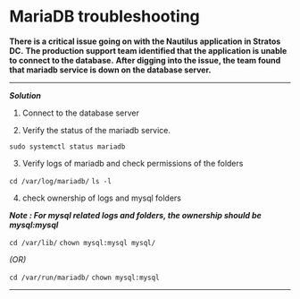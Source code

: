 # MariaDB troubleshooting

**There is a critical issue going on with the Nautilus application in Stratos DC.**
**The production support team identified that the application is unable to connect to the database.**
**After digging into the issue, the team found that mariadb service is down on the database server.**

---

**_Solution_**

1. Connect to the database server

2. Verify the status of the mariadb service.

`sudo systemctl status mariadb`

3. Verify logs of mariadb and check permissions of the folders 

`cd /var/log/mariadb/`
`ls -l`

4. check ownership of logs and mysql folders

***_Note : For mysql related logs and folders, the ownership should be mysql:mysql_***

`cd /var/lib/`
`chown mysql:mysql mysql/`

_(OR)_

`cd /var/run/mariadb/`
`chown mysql:mysql`

---